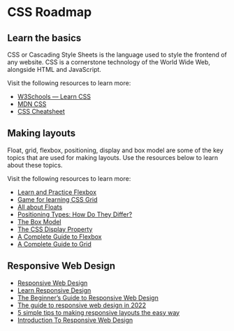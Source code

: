 # CSS Roadmap

## Learn the basics

CSS or Cascading Style Sheets is the language used to style the frontend of any website. CSS is a cornerstone technology of the World Wide Web, alongside HTML and JavaScript.

Visit the following resources to learn more:

-   [W3Schools — Learn CSS](https://www.w3schools.com/css/)
-   [MDN CSS](https://developer.mozilla.org/en-US/docs/Web/CSS#key_resources)
-   [CSS Cheatsheet](https://htmlcheatsheet.com/css/)

## Making layouts

Float, grid, flexbox, positioning, display and box model are some of the key topics that are used for making layouts. Use the resources below to learn about these topics.

Visit the following resources to learn more:

-   [Learn and Practice Flexbox](https://flexboxfroggy.com/)
-   [Game for learning CSS Grid](https://cssgridgarden.com/)
-   [All about Floats](https://css-tricks.com/all-about-floats/)
-   [Positioning Types: How Do They Differ?](https://css-tricks.com/absolute-relative-fixed-positioining-how-do-they-differ/)
-   [The Box Model](https://developer.mozilla.org/en-US/docs/Learn/CSS/Building_blocks/The_box_model)
-   [The CSS Display Property](https://www.freecodecamp.org/news/the-css-display-property-display-none-display-table-inline-block-and-more/)
-   [A Complete Guide to Flexbox](https://css-tricks.com/snippets/css/a-guide-to-flexbox/)
-   [A Complete Guide to Grid](https://css-tricks.com/snippets/css/complete-guide-grid/)

## Responsive Web Design

-   [Responsive Web Design](https://www.w3schools.com/css/css_rwd_intro.asp)
-   [Learn Responsive Design](https://web.dev/learn/design/)
-   [The Beginner’s Guide to Responsive Web Design](https://kinsta.com/blog/responsive-web-design/)
-   [The guide to responsive web design in 2022](https://webflow.com/blog/responsive-web-design)
-   [5 simple tips to making responsive layouts the easy way](https://www.youtube.com/watch?v=VQraviuwbzU)
-   [Introduction To Responsive Web Design](https://www.youtube.com/watch?v=srvUrASNj0s)
